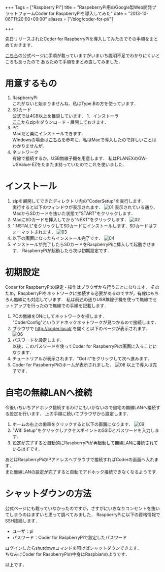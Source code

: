 +++
Tags = ["Raspberry Pi"]
title = "RaspeberryPi用のGoogle製Web開発プラットフォームCoder for RaspberryPiを導入してみた"
date = "2013-10-06T11:20:00+09:00"
aliases = ["/blog/coder-for-pi/"]

+++

先日リリースされたCoder for RaspberryPiを導入してみたのでその手順をまとめておきます．

<!--more-->

[こちら](http://googlecreativelab.github.io/coder/)の公式ページに手順が載っていますがいまいち説明不足でわかりにくいところもあったので
あらためて手順をまとめ直してみました．

# 用意するもの

1. RaspberryPi  
   これがないと始まりませんね．私はType.Bの方を使っています．
1. SDカード  
   公式では4GB以上を推奨しています．
1．インストーラ  
   [ここ](http://storage.googleapis.com/coder-images/coder_v0.4.zip)からzipをダウンロード・展開しておきます．
1. PC  
   Macだと楽にインストールできます．  
   Windowsの場合は[こちら](http://googlecreativelab.github.io/coder/#windows)を参考に．私はMacで導入したので詳しいことはわかりませんが．
1. ネットワーク  
   有線で接続するか，USB無線子機を用意します．
   私はPLANEXのGW-USValue-EZをたまたま持っていたのでこれを使いました．

# インストール

1. zipを展開してできたディレクトリ内の"CoderSetup"を実行します．  
   実行すると以下のウィンドウが表示されます．
   ![01](/coder-for-pi/01.jpg)
   表示されている通り，MacからSDカードを抜いた状態で"START"をクリックします．
1. MacにSDカードを挿入してから"NEXT"をクリックします．
   ![02](/coder-for-pi/02.jpg)
1. "INSTALL"をクリックしてSDカードにインストールします．SDカードはフォーマットされます．
   ![03](/coder-for-pi/03.jpg)
1. 以下の画面になったらインストール完了です．
   ![04](/coder-for-pi/04.jpg)
1. インストールが完了したらSDカードをRaspberryPiに挿入して起動させます．
   RaspberryPiが起動したら次は初期設定です．

# 初期設定
Coder for RaspberryPiの設定・操作はブラウザから行うことになります．
そのため，RaspberryPiをネットワークに接続する必要があるのですが，有線はもちろん無線にも対応しています．
私は前述の通りUSB無線子機を使って無線でセットアップを行ったので無線での手順を記載します．

1. PCの無線をONにしてネットワークを探します．  
   "CoderConfig"というアドホックネットワークが見つかるので接続します．
1. ブラウザで http://coder.local/ を開くと以下のページが表示されます．
   ![06](/coder-for-pi/06.jpg)
1. パスワードを設定します．  
   以後，このパスワードを使ってCoder for RaspberryPiの画面に入ることになります．
1. チュートリアルが表示されます．"Got it"をクリックして次へ進みます．
1. Coder for PaspberryPiのホームが表示されました．
   ![08](/coder-for-pi/08.jpg)
   以上で導入は完了です．

# 自宅の無線LANへ接続
今後いちいちアドホック接続するわけにもいかないので自宅の無線LANへ接続する設定を行います．
上の手順に続いてブラウザから設定します．

1. ホームの右上の歯車をクリックすると以下の画面になります．
   ![09](/coder-for-pi/09.jpg)
1. "Wifi Setup"をクリックしアクセスポイントのSSIDとパスワードを入力します．
1. 設定が完了すると自動的にRaspberryPiが再起動して無線LANに接続されているはずです．

あとはRaspberryPiのIPアドレスへブラウザで接続すればCoderの画面へ入れます．  
また無線LANの設定が完了すると自動でアドホック接続できなくなるようです．

# シャットダウンの方法
公式ページにも載っていなかったのですが，さすがにいきなりコンセントを抜いてしまうのはまずいと思って調べてみました．
RaspberryPiに以下の資格情報でSSH接続します．

* ユーザ：pi
* パスワード：Coder for RaspberryPiで設定したパスワード

ログインしたらshutdownコマンドを叩けばシャットダウンできます．  
ちなみにCoder for RaspberryPiの中身はRaspbianのようです．

以上です．
